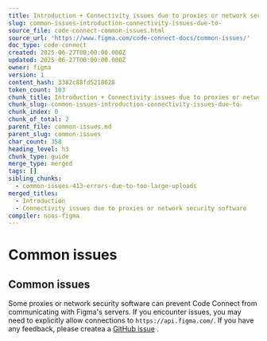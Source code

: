 ```yaml
---
title: Introduction + Connectivity issues due to proxies or network security software
slug: common-issues-introduction-connectivity-issues-due-to-
source_file: code-connect-common-issues.html
source_url: 'https://www.figma.com/code-connect-docs/common-issues/'
doc_type: code-connect
created: 2025-06-27T00:00:00.000Z
updated: 2025-06-27T00:00:00.000Z
owner: figma
version: 1
content_hash: 3382c88fd5218628
token_count: 103
chunk_title: Introduction + Connectivity issues due to proxies or network security software
chunk_slug: common-issues-introduction-connectivity-issues-due-to-
chunk_index: 0
chunk_of_total: 2
parent_file: common-issues.md
parent_slug: common-issues
char_count: 358
heading_level: h3
chunk_type: guide
merge_type: merged
tags: []
sibling_chunks:
  - common-issues-413-errors-due-to-too-large-uploads
merged_titles:
  - Introduction
  - Connectivity issues due to proxies or network security software
compiler: noos-figma
---
```


# Common issues

## Common issues

Some proxies or network security software can prevent Code Connect from communicating with Figma's servers. If you encounter issues, you may need to explicitly allow connections to `https://api.figma.com/`. If you have any feedback, please createa a [GitHub issue](https://github.com/figma/code-connect/issues/new/choose)
.
